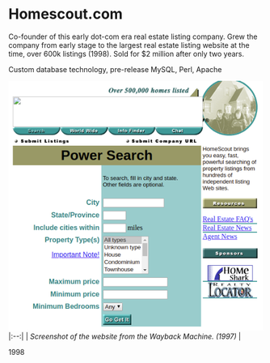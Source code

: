 # Homescout.com

Co-founder of this early dot-com era real estate listing company.  Grew the company from early stage to the largest real estate listing website at the time, over 600k listings (1998).  Sold for $2 million after only two years.

Custom database technology, pre-release MySQL, Perl, Apache

![Homescout](images/homescout.png)
|:--:|
| *Screenshot of the website from the Wayback Machine. (1997)* |

1998
